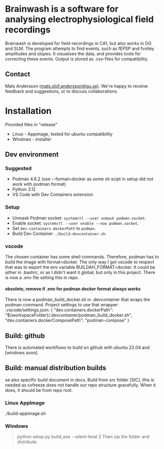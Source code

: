 # Brainwash is a software for analysing electrophysiological field recordings
Brainwash is developed for field-recordings in CA1, but also works in DG and SLM.
The program attempts to find events, such as fEPSP and fvolley amplitudes and slopes.
It visualises the data, and provides tools for correcting these events.
Output is stored as .csv-files for compatibility.

## Contact
Mats Andersson (mats.olof.andersson@gu.se). We're happy to receive feedback and suggestions, or to discuss collaborations.

# Installation
Provided files in "release"
* Linux - Appimage, tested for ubuntu compatibility
* Windows - installer

## Dev environment
### Suggested
- Podman 4.6.2 (use --format=docker as some sh scipt in setup did not work with podman format)
- Python 3.12
- VS Code with Dev Containers extension

### Setup
- Unmask Podman socket: `systemctl --user unmask podman.socket`.
- Enable socket: `systemctl --user enable --now podman.socket`.
- Set `dev.containers.dockerPath` to `podman`.
- Build Dev Container: `./build-devcontainer.sh`.

### vscode
The chosen container has some shell commands. Therefore, podman has to build the image with format=docker. The only way I got vscode to respect that was to export the env variable BUILDAH_FORMAT=docker. It could be aither in .bashrc, or as I didn't want it global, but only in this project. There is now a .env file setting this in repo.

#### obsolete, remove if .env for podman docker format always works
There is now a podman_build_docker.sh in .devcontainer that wraps the podman command. Project settings to use that wrapper:
.vscode/settings.json:
{
  "dev.containers.dockerPath": "${workspaceFolder}/.devcontainer/podman_build_docker.sh",
  "dev.containers.dockerComposePath": "podman-compose"
}

## Build: github
There is automated workflows to build on github with ubuntu 22.04 and [windows soon]

## Build: manual distribution builds
se also specific build document in docs.
Build from src folder [SIC], this is needed as cxfreeze does not handle our repo structure gracefully. When it does, it should be from repo root.

### Linux AppImage
./build-appimage.sh

### Windows
> python setup.py build_exe --silent-level 2
Then zip the folder and distribute.
